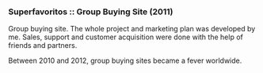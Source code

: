 ### Superfavoritos :: Group Buying Site (2011)

Group buying site. The whole project and marketing plan was developed by me. Sales, support and customer acquisition were done with the help of friends and partners.

Between 2010 and 2012, group buying sites became a fever worldwide.

